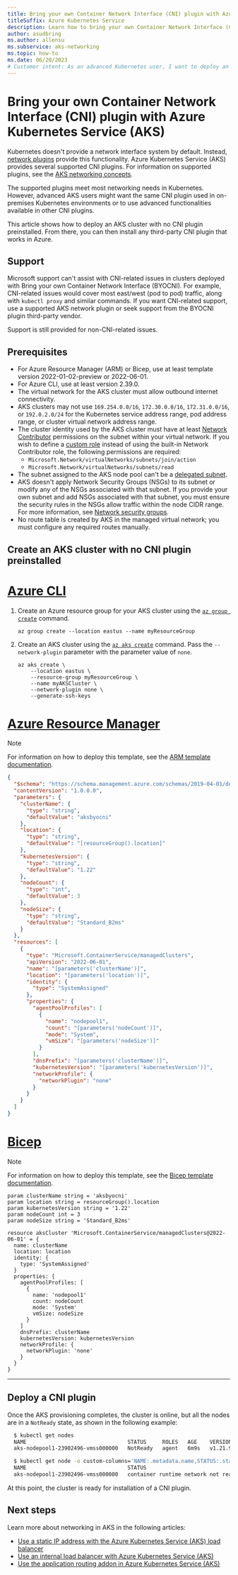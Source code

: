 ```yaml
---
title: Bring your own Container Network Interface (CNI) plugin with Azure Kubernetes Service (AKS)
titleSuffix: Azure Kubernetes Service
description: Learn how to bring your own Container Network Interface (CNI) plugin with Azure Kubernetes Service (AKS).
author: asudbring
ms.author: allensu
ms.subservice: aks-networking
ms.topic: how-to
ms.date: 06/20/2023
# Customer intent: As an advanced Kubernetes user, I want to deploy an AKS cluster with no preinstalled CNI plugin, so that I can use a custom CNI solution that aligns with my on-premises environment.
---
```


# Bring your own Container Network Interface (CNI) plugin with Azure Kubernetes Service (AKS)

Kubernetes doesn't provide a network interface system by default. Instead, [network plugins][kubernetes-cni] provide this functionality. Azure Kubernetes Service (AKS) provides several supported CNI plugins. For information on supported plugins, see the [AKS networking concepts][aks-network-concepts].

The supported plugins meet most networking needs in Kubernetes. However, advanced AKS users might want the same CNI plugin used in on-premises Kubernetes environments or to use advanced functionalities available in other CNI plugins.

This article shows how to deploy an AKS cluster with no CNI plugin preinstalled. From there, you can then install any third-party CNI plugin that works in Azure.

## Support

Microsoft support can't assist with CNI-related issues in clusters deployed with Bring your own Container Network Interface (BYOCNI). For example, CNI-related issues would cover most east/west (pod to pod) traffic, along with `kubectl proxy` and similar commands. If you want CNI-related support, use a supported AKS network plugin or seek support from the BYOCNI plugin third-party vendor.

Support is still provided for non-CNI-related issues.

## Prerequisites

* For Azure Resource Manager (ARM) or Bicep, use at least template version 2022-01-02-preview or 2022-06-01.
* For Azure CLI, use at least version 2.39.0.
* The virtual network for the AKS cluster must allow outbound internet connectivity.
* AKS clusters may not use `169.254.0.0/16`, `172.30.0.0/16`, `172.31.0.0/16`, or `192.0.2.0/24` for the Kubernetes service address range, pod address range, or cluster virtual network address range.
* The cluster identity used by the AKS cluster must have at least [Network Contributor](/azure/role-based-access-control/built-in-roles#network-contributor) permissions on the subnet within your virtual network. If you wish to define a [custom role](/azure/role-based-access-control/custom-roles) instead of using the built-in Network Contributor role, the following permissions are required:
  * `Microsoft.Network/virtualNetworks/subnets/join/action`
  * `Microsoft.Network/virtualNetworks/subnets/read`
* The subnet assigned to the AKS node pool can't be a [delegated subnet](/azure/virtual-network/subnet-delegation-overview).
* AKS doesn't apply Network Security Groups (NSGs) to its subnet or modify any of the NSGs associated with that subnet. If you provide your own subnet and add NSGs associated with that subnet, you must ensure the security rules in the NSGs allow traffic within the node CIDR range. For more information, see [Network security groups][aks-network-nsg].
* No route table is created by AKS in the managed virtual network; you must configure any required routes manually.

## Create an AKS cluster with no CNI plugin preinstalled

# [Azure CLI](#tab/azure-cli)

1. Create an Azure resource group for your AKS cluster using the [`az group create`][az-group-create] command.

    ```azurecli-interactive
    az group create --location eastus --name myResourceGroup
    ```

2. Create an AKS cluster using the [`az aks create`][az-aks-create] command. Pass the `--network-plugin` parameter with the parameter value of `none`.

    ```azurecli-interactive
    az aks create \
        --location eastus \
        --resource-group myResourceGroup \
        --name myAKSCluster \
        --network-plugin none \
        --generate-ssh-keys
    ```

# [Azure Resource Manager](#tab/azure-resource-manager)

> [!NOTE]
> For information on how to deploy this template, see the [ARM template documentation][deploy-arm-template].

```json
{
  "$schema": "https://schema.management.azure.com/schemas/2019-04-01/deploymentTemplate.json#",
  "contentVersion": "1.0.0.0",
  "parameters": {
    "clusterName": {
      "type": "string",
      "defaultValue": "aksbyocni"
    },
    "location": {
      "type": "string",
      "defaultValue": "[resourceGroup().location]"
    },
    "kubernetesVersion": {
      "type": "string",
      "defaultValue": "1.22"
    },
    "nodeCount": {
      "type": "int",
      "defaultValue": 3
    },
    "nodeSize": {
      "type": "string",
      "defaultValue": "Standard_B2ms"
    }
  },
  "resources": [
    {
      "type": "Microsoft.ContainerService/managedClusters",
      "apiVersion": "2022-06-01",
      "name": "[parameters('clusterName')]",
      "location": "[parameters('location')]",
      "identity": {
        "type": "SystemAssigned"
      },
      "properties": {
        "agentPoolProfiles": [
          {
            "name": "nodepool1",
            "count": "[parameters('nodeCount')]",
            "mode": "System",
            "vmSize": "[parameters('nodeSize')]"
          }
        ],
        "dnsPrefix": "[parameters('clusterName')]",
        "kubernetesVersion": "[parameters('kubernetesVersion')]",
        "networkProfile": {
          "networkPlugin": "none"
        }
      }
    }
  ]
}
```

# [Bicep](#tab/bicep)

> [!NOTE]
> For information on how to deploy this template, see the [Bicep template documentation][deploy-bicep-template].

```bicep
param clusterName string = 'aksbyocni'
param location string = resourceGroup().location
param kubernetesVersion string = '1.22'
param nodeCount int = 3
param nodeSize string = 'Standard_B2ms'

resource aksCluster 'Microsoft.ContainerService/managedClusters@2022-06-01' = {
  name: clusterName
  location: location
  identity: {
    type: 'SystemAssigned'
  }
  properties: {
    agentPoolProfiles: [
      {
        name: 'nodepool1'
        count: nodeCount
        mode: 'System'
        vmSize: nodeSize
      }
    ]
    dnsPrefix: clusterName
    kubernetesVersion: kubernetesVersion
    networkProfile: {
      networkPlugin: 'none'
    }
  }
}
```

---

## Deploy a CNI plugin

Once the AKS provisioning completes, the cluster is online, but all the nodes are in a `NotReady` state, as shown in the following example:

  ```bash
    $ kubectl get nodes
    NAME                                STATUS     ROLES   AGE    VERSION
    aks-nodepool1-23902496-vmss000000   NotReady   agent   6m9s   v1.21.9

    $ kubectl get node -o custom-columns='NAME:.metadata.name,STATUS:.status.conditions[?(@.type=="Ready")].message'
    NAME                                STATUS
    aks-nodepool1-23902496-vmss000000   container runtime network not ready: NetworkReady=false reason:NetworkPluginNotReady message:Network plugin returns error: cni plugin not initialized
  ```

At this point, the cluster is ready for installation of a CNI plugin.

## Next steps

Learn more about networking in AKS in the following articles:

* [Use a static IP address with the Azure Kubernetes Service (AKS) load balancer](static-ip.md)
* [Use an internal load balancer with Azure Kubernetes Service (AKS)](internal-lb.md)
* [Use the application routing addon in Azure Kubernetes Service (AKS)](app-routing.md)

<!-- LINKS - External -->
[kubernetes-cni]: https://kubernetes.io/docs/concepts/extend-kubernetes/compute-storage-net/network-plugins/
<!-- LINKS - Internal -->
[az-aks-create]: /cli/azure/aks#az_aks_create
[aks-network-concepts]: concepts-network.md
[aks-network-nsg]: concepts-network.md#network-security-groups
[deploy-bicep-template]: /azure/azure-resource-manager/bicep/deploy-cli
[az-group-create]: /cli/azure/group#az_group_create
[deploy-arm-template]: /azure/azure-resource-manager/templates/deploy-cli

